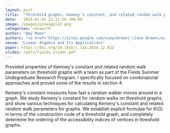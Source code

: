 ```yaml
---
layout: post
title:  "Threshold graphs, Kemeny's constant, and related random walk parameters"
date:   2025-01-01 22:21:59 +00:00
image: /images/pineapple2.png
categories: research
author: "Amy Mann"
authors: "<a href='https://sites.google.com/view/breenj'>Jane Breen</a>, <a href='https://sites.google.com/view/kswim'>Sooyeong Kim</a>, Alexander Low Fung, <strong>Amy Mann</strong>, <a href='https://www.linkedin.com/in/andrei-alexandru-parfeni/'>Andrei Parfeni</a>, <a href='https://www.linkedin.com/in/giovanni-tedesco-77942a1a4/?originalSubdomain=ca'>Giovanni Tedesco</a>"
venue: "Linear Algebra and Its Applications"
paper: https://doi.org/10.1016/j.laa.2024.12.022
slides: /pdfs/fields_slides.pdf
---
```

Provided properties of Kemney's constant and related random walk parameters on threshold graphs with a team as part of the Fields Summer Undegraduate Research Program. I specifically focused on combinatorial approaches and proved some of the results in section 4. 

Kemeny's constant measures how fast a random walker moves around in a graph. We study Kemeny's constant for random walks on threshold graphs, and show various techniques for calculating Kemeny's constant and related random walk parameters for graphs. We establish explicit formulae for K(G) in terms of the construction code of a threshold graph, and completely determine the ordering of the accessibility indices of vertices in threshold graphs.